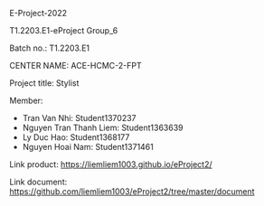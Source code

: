 E-Project-2022

T1.2203.E1-eProject Group_6

Batch no.: T1.2203.E1

CENTER NAME: ACE-HCMC-2-FPT

Project title: Stylist

Member:
 - Tran Van Nhi: Student1370237
 - Nguyen Tran Thanh Liem: Student1363639
 - Ly Duc Hao: Student1368177
 - Nguyen Hoai Nam: Student1371461

Link product: https://liemliem1003.github.io/eProject2/

Link document: https://github.com/liemliem1003/eProject2/tree/master/document
